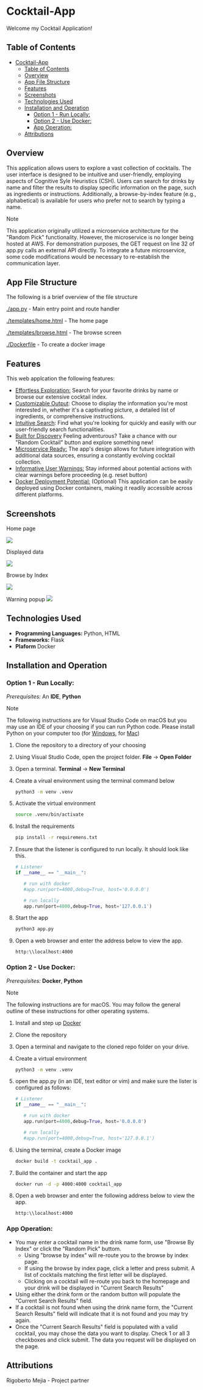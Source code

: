 # Cocktail-App

Welcome my Cocktail Application!

## Table of Contents
- [Cocktail-App](#cocktail-app)
  - [Table of Contents](#table-of-contents)
  - [Overview](#overview)
  - [App File Structure](#app-file-structure)
  - [Features](#features)
  - [Screenshots](#screenshots)
  - [Technologies Used](#technologies-used)
  - [Installation and Operation](#installation-and-operation)
    - [Option 1 - Run Locally:](#option-1---run-locally)
    - [Option 2 - Use Docker:](#option-2---use-docker)
    - [App Operation:](#app-operation)
  - [Attributions](#attributions)
## Overview

This application allows users to explore a vast collection of cocktails. The user interface is designed to be intuitive and user-friendly, employing aspects of Cognitive Syle Heuristics (CSH). Users can search for drinks by name and filter the results to display specific information on the page, such as ingredients or instructions. Additionally, a browse-by-index feature (e.g., alphabetical) is available for users who prefer not to search by typing a name.

> [!NOTE]
>This application originally utilized a microservice architecture for the "Random Pick" functionality. However, the microservice is no longer being hosted at AWS. For demonstration purposes, the GET request on line 32 of app.py calls an external API directly. To integrate a future microservice, some code modifications would be necessary to re-establish the communication layer.


## App File Structure
The following is a brief overview of the file structure

[./app.py]() - Main entry point and route handler

[./templates/home.html](https://github.com/voyagerfan/Cocktail-App/blob/main/templates/home.html) - The home page

[./templates/browse.html](https://github.com/voyagerfan/Cocktail-App/blob/main/templates/browse.html) - The browse screen

[./Dockerfile](https://github.com/voyagerfan/Cocktail-App/blob/main/Dockerfile) - To create a docker image

## Features

This web applcation the following features: 
* <u>Effortless Exploration:</u> Search for your favorite drinks by name or browse our extensive cocktail index.
* <u>Customizable Output</u>: Choose to display the information you're most interested in, whether it's a captivating picture, a detailed list of ingredients, or comprehensive instructions.
* <u>Intuitive Search</u>: Find what you're looking for quickly and easily with our user-friendly search functionalities.
* <u>Built for Discovery</u> Feeling adventurous? Take a chance with our "Random Cocktail" button and explore something new!
* <u>Microservice Ready:</u> The app's design allows for future integration with additional data sources, ensuring a constantly evolving cocktail collection.
* <u>Informative User Warnings:</u> Stay informed about potential actions with clear warnings before proceeding (e.g. reset button)
* <u>Docker Deployment Potential:</u> (Optional) This application can be easily deployed using Docker containers, making it readily accessible across different platforms.

## Screenshots
Home page

![](./screenshots/homescreen.png)

Displayed data

![](./screenshots/displayed_data.png)

Browse by Index

![](./screenshots/browse_by_index.png)

Warning popup
![](./screenshots/warning_popup.png)


## Technologies Used

- **Programming Languages:** Python, HTML
- **Frameworks:** Flask
- **Plaform** Docker

## Installation and Operation

### Option 1 - Run Locally:

*Prerequisites:* An **IDE**, **Python**

>[!NOTE]
> The following instructions are for Visual Studio Code on macOS but you may use an IDE of your choosing if you can run Python code. Please install Python on your computer too (for [Windows](https://www.python.org/download/releases/2.5/msi/), for [Mac](https://docs.python.org/3/using/mac.html))

1) Clone the repository to a directory of your choosing
2) Using Visual Studio Code, open the project folder. **File** -> **Open Folder**
3) Open a terminal. **Terminal** -> **New Terminal**
4) Create a virual environment using the terminal command below
   ```bash
   python3 -m venv .venv
   ```
5) Activate the virtual environment
   ```bash
   source .venv/bin/activate
   ```
6) Install the requirements
   ```bash
   pip install -r requiremens.txt
   ```
7) Ensure that the listener is configured to run locally. It should look like this.

   ```python
   # Listener
   if __name__ == "__main__":

      # run with docker 
      #app.run(port=4000,debug=True, host='0.0.0.0')

      # run locally
      app.run(port=4000,debug=True, host='127.0.0.1')
   ```
8) Start the app
   
   ```bash
   python3 app.py
   ```

9) Open a web browser and enter the address below to view the app. 
   
   ```
   http:\\localhost:4000
   ```

### Option 2 - Use Docker:
*Prerequisites:* **Docker**, **Python**

>[!NOTE]
>The following instructions are for macOS. You may follow the general outline of these instructions for other operating systems.

1) Install and step up [Docker](https://docs.docker.com/desktop/install/mac-install/)
2) Clone the repository
3) Open a terminal and navigate to the cloned repo folder on your drive.
4) Create a virtual environment
   ```bash
   python3 -m venv .venv 
   ```
5) open the app.py (in an IDE, text editor or vim) and make sure the lister is configured as follows:
   ```python
   # Listener
   if __name__ == "__main__":

      # run with docker 
      app.run(port=4000,debug=True, host='0.0.0.0')

      # run locally
      #app.run(port=4000,debug=True, host='127.0.0.1')
   ```
6) Using the terminal, create a Docker image
   ```bash
   docker build -t cocktail_app . 
   ```
7) Build the container and start the app
   ```bash
   docker run -d -p 4000:4000 cocktail_app
   ```
8) Open a web browser and enter the following address below to view the app.
   
   ```
   http:\\localhost:4000
   ```

### App Operation:
* You may enter a cocktail name in the drink name form, use "Browse By Index" or click the "Random Pick" buttom.
  * Using "browse by index" will re-route you to the browse by index page.
  * If using the browse by index page, click a letter and press submit. A list of cocktails matching the first letter will be displayed.
  * Clicking on a cocktail will re-route you back to the homepage and your drink will be displayed in "Current Search Results"
* Using either the drink form or the random button will populate the "Current Search Results" field.
* If a cocktail is not found when using the drink name form, the "Current Search Results" field will indicate that it is not found and you may try again.
* Once the "Current Search Results" field is populated with a valid cocktail, you may chose the data you want to display. Check 1 or all 3 checkboxes and click submit. The data you request will be displayed on the page.


## Attributions
Rigoberto Mejia - Project partner


